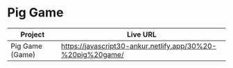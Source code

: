 # Pig Game

| Project         | Live URL                                                    |
| --------------- | ----------------------------------------------------------- |
| Pig Game (Game) | https://javascript30-ankur.netlify.app/30%20-%20pig%20game/ |
